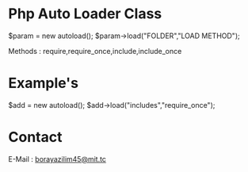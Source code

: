 # Php Auto Loader Class 

$param = new autoload();
$param->load("FOLDER","LOAD METHOD");

Methods : require,require_once,include,include_once

# Example's

$add = new autoload();
$add->load("includes","require_once");

# Contact
E-Mail : borayazilim45@mit.tc


